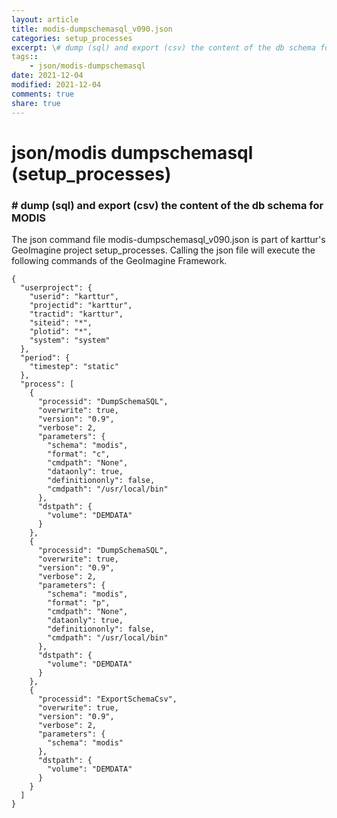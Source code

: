 ```yaml
---
layout: article
title: modis-dumpschemasql_v090.json
categories: setup_processes
excerpt: \# dump (sql) and export (csv) the content of the db schema for MODIS
tags:: 
    - json/modis-dumpschemasql
date: 2021-12-04
modified: 2021-12-04
comments: true
share: true
---
```


# json/modis dumpschemasql (setup_processes)

### \# dump (sql) and export (csv) the content of the db schema for MODIS

The json command file <span class='file'>modis-dumpschemasql_v090.json</span> is part of karttur's GeoImagine project <span class='project'>setup_processes</span>. Calling the json file will execute the following commands of the GeoImagine Framework.

```
{
  "userproject": {
    "userid": "karttur",
    "projectid": "karttur",
    "tractid": "karttur",
    "siteid": "*",
    "plotid": "*",
    "system": "system"
  },
  "period": {
    "timestep": "static"
  },
  "process": [
    {
      "processid": "DumpSchemaSQL",
      "overwrite": true,
      "version": "0.9",
      "verbose": 2,
      "parameters": {
        "schema": "modis",
        "format": "c",
        "cmdpath": "None",
        "dataonly": true,
        "definitiononly": false,
        "cmdpath": "/usr/local/bin"
      },
      "dstpath": {
        "volume": "DEMDATA"
      }
    },
    {
      "processid": "DumpSchemaSQL",
      "overwrite": true,
      "version": "0.9",
      "verbose": 2,
      "parameters": {
        "schema": "modis",
        "format": "p",
        "cmdpath": "None",
        "dataonly": true,
        "definitiononly": false,
        "cmdpath": "/usr/local/bin"
      },
      "dstpath": {
        "volume": "DEMDATA"
      }
    },
    {
      "processid": "ExportSchemaCsv",
      "overwrite": true,
      "version": "0.9",
      "verbose": 2,
      "parameters": {
        "schema": "modis"
      },
      "dstpath": {
        "volume": "DEMDATA"
      }
    }
  ]
}
```
